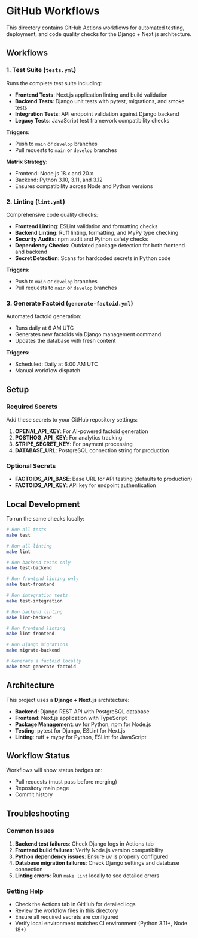 # GitHub Workflows

This directory contains GitHub Actions workflows for automated testing, deployment, and code quality checks for the Django + Next.js architecture.

## Workflows

### 1. Test Suite (`tests.yml`)
Runs the complete test suite including:
- **Frontend Tests**: Next.js application linting and build validation
- **Backend Tests**: Django unit tests with pytest, migrations, and smoke tests
- **Integration Tests**: API endpoint validation against Django backend
- **Legacy Tests**: JavaScript test framework compatibility checks

**Triggers:**
- Push to `main` or `develop` branches
- Pull requests to `main` or `develop` branches

**Matrix Strategy:**
- Frontend: Node.js 18.x and 20.x
- Backend: Python 3.10, 3.11, and 3.12
- Ensures compatibility across Node and Python versions

### 2. Linting (`lint.yml`)
Comprehensive code quality checks:
- **Frontend Linting**: ESLint validation and formatting checks
- **Backend Linting**: Ruff linting, formatting, and MyPy type checking
- **Security Audits**: npm audit and Python safety checks
- **Dependency Checks**: Outdated package detection for both frontend and backend
- **Secret Detection**: Scans for hardcoded secrets in Python code

**Triggers:**
- Push to `main` or `develop` branches
- Pull requests to `main` or `develop` branches

### 3. Generate Factoid (`generate-factoid.yml`)
Automated factoid generation:
- Runs daily at 6 AM UTC
- Generates new factoids via Django management command
- Updates the database with fresh content

**Triggers:**
- Scheduled: Daily at 6:00 AM UTC
- Manual workflow dispatch

## Setup

### Required Secrets
Add these secrets to your GitHub repository settings:

1. **OPENAI_API_KEY**: For AI-powered factoid generation
2. **POSTHOG_API_KEY**: For analytics tracking
3. **STRIPE_SECRET_KEY**: For payment processing
4. **DATABASE_URL**: PostgreSQL connection string for production

### Optional Secrets
- **FACTOIDS_API_BASE**: Base URL for API testing (defaults to production)
- **FACTOIDS_API_KEY**: API key for endpoint authentication

## Local Development

To run the same checks locally:

```bash
# Run all tests
make test

# Run all linting
make lint

# Run backend tests only
make test-backend

# Run frontend linting only
make test-frontend

# Run integration tests
make test-integration

# Run backend linting
make lint-backend

# Run frontend linting
make lint-frontend

# Run Django migrations
make migrate-backend

# Generate a factoid locally
make test-generate-factoid
```

## Architecture

This project uses a **Django + Next.js** architecture:

- **Backend**: Django REST API with PostgreSQL database
- **Frontend**: Next.js application with TypeScript
- **Package Management**: uv for Python, npm for Node.js
- **Testing**: pytest for Django, ESLint for Next.js
- **Linting**: ruff + mypy for Python, ESLint for JavaScript

## Workflow Status

Workflows will show status badges on:
- Pull requests (must pass before merging)
- Repository main page
- Commit history

## Troubleshooting

### Common Issues

1. **Backend test failures**: Check Django logs in Actions tab
2. **Frontend build failures**: Verify Node.js version compatibility
3. **Python dependency issues**: Ensure uv is properly configured
4. **Database migration failures**: Check Django settings and database connection
5. **Linting errors**: Run `make lint` locally to see detailed errors

### Getting Help

- Check the Actions tab in GitHub for detailed logs
- Review the workflow files in this directory
- Ensure all required secrets are configured
- Verify local environment matches CI environment (Python 3.11+, Node 18+)
